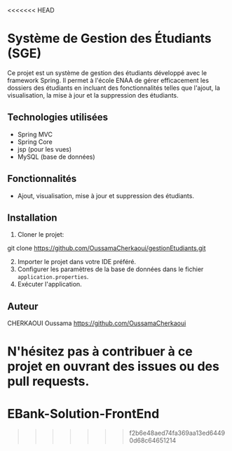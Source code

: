 <<<<<<< HEAD
# Système de Gestion des Étudiants (SGE)

Ce projet est un système de gestion des étudiants développé avec le framework Spring. Il permet à l'école ENAA de gérer efficacement les dossiers des étudiants en incluant des fonctionnalités telles que l'ajout, la visualisation, la mise à jour et la suppression des étudiants.

## Technologies utilisées

- Spring MVC
- Spring Core
- jsp (pour les vues)
- MySQL (base de données)

## Fonctionnalités

- Ajout, visualisation, mise à jour et suppression des étudiants.

## Installation

1. Cloner le projet:

git clone https://github.com/OussamaCherkaoui/gestionEtudiants.git

2. Importer le projet dans votre IDE préféré.
3. Configurer les paramètres de la base de données dans le fichier `application.properties`.
4. Exécuter l'application.
   

## Auteur

CHERKAOUI Oussama https://github.com/OussamaCherkaoui

N'hésitez pas à contribuer à ce projet en ouvrant des issues ou des pull requests.
=======
# EBank-Solution-FrontEnd
>>>>>>> f2b6e48aed74fa369aa13ed64490d68c64651214
